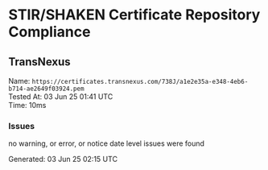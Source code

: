# STIR/SHAKEN Certificate Repository Compliance

## TransNexus

Name: `https://certificates.transnexus.com/738J/a1e2e35a-e348-4eb6-b714-ae2649f03924.pem`\
Tested At: 03 Jun 25 01:41 UTC\
Time: 10ms

### Issues

no warning, or error, or notice date level issues were found

Generated: 03 Jun 25 02:15 UTC